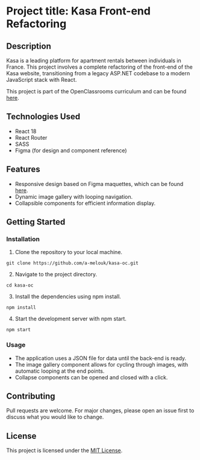 # Project title: Kasa Front-end Refactoring

## Description

Kasa is a leading platform for apartment rentals between individuals in France. This project involves a complete refactoring of the front-end of the Kasa website, transitioning from a legacy ASP.NET codebase to a modern JavaScript stack with React.

This project is part of the OpenClassrooms curriculum and can be found [here](https://openclassrooms.com/fr/paths/516/projects/811/assignment).

## Technologies Used

- React 18
- React Router
- SASS
- Figma (for design and component reference)

## Features

- Responsive design based on Figma maquettes, which can be found [here](https://www.figma.com/file/2BZEoBhyxt5IwZgRn0wGsL/Kasa_FR?type=design&node-id=0-1&mode=design&t=OU2iosendDoYaptT-0).
- Dynamic image gallery with looping navigation.
- Collapsible components for efficient information display.

## Getting Started

### Installation

1. Clone the repository to your local machine.

```
git clone https://github.com/a-melouk/kasa-oc.git
```

2. Navigate to the project directory.

```
cd kasa-oc
```

3. Install the dependencies using npm install.

```
npm install
```

4. Start the development server with npm start.

```
npm start
```

### Usage

- The application uses a JSON file for data until the back-end is ready.
- The image gallery component allows for cycling through images, with automatic looping at the end points.
- Collapse components can be opened and closed with a click.

## Contributing

Pull requests are welcome. For major changes, please open an issue first to discuss what you would like to change.

## License

This project is licensed under the [MIT License](LICENSE).
